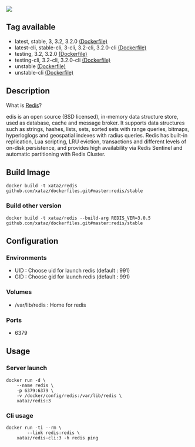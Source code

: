 ![](https://upload.wikimedia.org/wikipedia/en/thumb/6/6b/Redis_Logo.svg/467px-Redis_Logo.svg.png)

## Tag available
* latest, stable, 3, 3.2, 3.2.0 [(Dockerfile)](https://github.com/xataz/dockerfiles/blob/master/redis/stable/Dockerfile)
* latest-cli, stable-cli, 3-cli, 3.2-cli, 3.2.0-cli [(Dockerfile)](https://github.com/xataz/dockerfiles/blob/master/redis/stable-cli/Dockerfile)
* testing, 3.2, 3.2.0 [(Dockerfile)](https://github.com/xataz/dockerfiles/blob/master/redis/testing/Dockerfile)
* testing-cli, 3.2-cli, 3.2.0-cli [(Dockerfile)](https://github.com/xataz/dockerfiles/blob/master/redis/testing-cli/Dockerfile)
* unstable [(Dockerfile)](https://github.com/xataz/dockerfiles/blob/master/redis/unstable/Dockerfile)
* unstable-cli [(Dockerfile)](https://github.com/xataz/dockerfiles/blob/master/redis/unstable-cli/Dockerfile)


## Description
What is [Redis](http://redis.io/)?

edis is an open source (BSD licensed), in-memory data structure store, used as database, cache and message broker. It supports data structures such as strings, hashes, lists, sets, sorted sets with range queries, bitmaps, hyperloglogs and geospatial indexes with radius queries. Redis has built-in replication, Lua scripting, LRU eviction, transactions and different levels of on-disk persistence, and provides high availability via Redis Sentinel and automatic partitioning with Redis Cluster.

## Build Image

```shell
docker build -t xataz/redis github.com/xataz/dockerfiles.git#master:redis/stable
```

### Build other version
```shell
docker build -t xataz/redis --build-arg REDIS_VER=3.0.5 github.com/xataz/dockerfiles.git#master:redis/stable
```

## Configuration
### Environments
* UID : Choose uid for launch redis (default : 991)
* GID : Choose gid for launch redis (default : 991)

### Volumes
* /var/lib/redis : Home for redis

### Ports
* 6379 

## Usage
### Server launch
```shell
docker run -d \
    --name redis \
	-p 6379:6379 \
	-v /docker/config/redis:/var/lib/redis \
	xataz/redis:3
```

### Cli usage
```shell
docker run -ti --rm \
        --link redis:redis \
	xataz/redis-cli:3 -h redis ping
```
